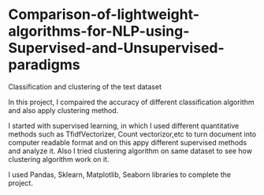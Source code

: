 # Comparison-of-lightweight-algorithms-for-NLP-using-Supervised-and-Unsupervised-paradigms
Classification and clustering of the text dataset

In this project, I compaired the accuracy of different classification algorithm and also apply clustering method.

I started with supervised learning, in which I used different quantitative methods such as TfidfVectorizer,
Count vectorizor,etc to turn document into computer readable format and on this appy different supervised
methods and analyze it. Also I tried clustering algorithm on same dataset to see how clustering algorithm
work on it.

I used Pandas, Sklearn, Matplotlib, Seaborn libraries to complete the project.
